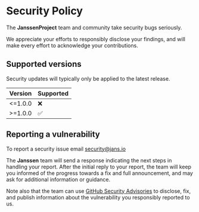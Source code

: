 # Security Policy

The **JanssenProject** team and community take security bugs seriously.

We appreciate your efforts to responsibly disclose your findings, and will make every effort to acknowledge your contributions.

## Supported versions

Security updates will typically only be applied to the latest release.

| Version | Supported          |
|---------|--------------------|
| <=1.0.0 | :x:                |
| >=1.0.0 | :white_check_mark: |

## Reporting a vulnerability

To report a security issue email [security@jans.io](mailto:security@jans.io?subject=SECURITY)

The **Janssen** team will send a response indicating the next steps in handling your report.
After the initial reply to your report, the team will keep you informed of the progress towards a fix and full announcement,
and may ask for additional information or guidance.

Note also that the team can use [GitHub Security Advisories](https://help.github.com/en/github/managing-security-vulnerabilities/about-github-security-advisories)
to disclose, fix, and publish information about the vulnerability you responsibly reported to us.
